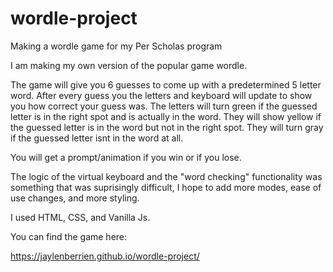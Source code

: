 # wordle-project
Making a wordle game for my Per Scholas program

I am making my own version of the popular game wordle.

The game will give you 6 guesses to come up with a predetermined 5 letter word. After every guess you the letters and keyboard will update to show you how correct your guess was. The letters will turn green if the guessed letter is in the right spot and is actually in the word. They will show yellow if the guessed letter is in the word but not in the right spot. They will turn gray if the guessed letter isnt in the word at all.

You will get a prompt/animation if you win or if you lose.

The logic of the virtual keyboard and the "word checking" functionality was something that was suprisingly difficult, I hope to add more modes, ease of use changes, and more styling.

I used HTML, CSS, and Vanilla Js.

You can find the game here:

https://jaylenberrien.github.io/wordle-project/


